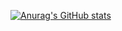 [![Anurag's GitHub stats](https://github-readme-stats.vercel.app/api?username=zacharycoulter)](https://github.com/anuraghazra/github-readme-stats)
